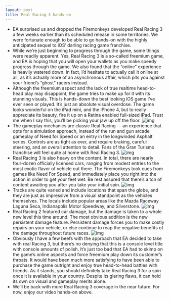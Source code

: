 ```yaml
---
layout: post
title: Real Racing 3 hands-on
---
```

* EA surprised us and dropped the Firemonkeys developed Real Racing 3 a few weeks earlier than its scheduled release in some territories. We were fortunate enough to be able to go hands-on with the highly anticipated sequel to iOS’ darling racing game franchise.
* While we’re just beginning to progress through the game, some things were readily apparent. Yes, Real Racing 3 is a so-called freemium game, and EA is hoping that you will open your wallets as you make speedy progress through the game. We also found that the “online” experience is heavily watered down. In fact, I’d hesitate to actually call it online at all, as it’s actually more of an asynchronous affair, which pits you against your friend’s “ghost” racers instead.
* Although the freemium aspect and the lack of true realtime head-to-head play may disappoint, the game tries to make up for it with its stunning visuals. This is hands-down the best looking iOS game I’ve ever seen or played. It’s just an absolute visual overdose. The game looks wonderful on the iPad mini, and the iPhone 4, but to really appreciate its beauty, fire it up on a Retina enabled full-sized iPad. Trust me when I say this, you’ll be picking your jaw up off the floor.
![img](http://media.idownloadblog.com/wp-content/uploads/2013/02/Real-Racing-3-03.jpeg)
* The gameplay mechanics are classic Real Racing — an experience that opts for a simulation approach, instead of the run and gun arcade gameplay of Need for Speed or an entry in the longwinded Asphalt series. Controls are as tight as ever, and require braking, careful steering, and an overall attention to detail. Fans of the Gran Turismo franchise will feel quite at home with Real Racing 3.
![img](http://media.idownloadblog.com/wp-content/uploads/2013/02/Real-Racing-3-01.jpg)
* Real Racing 3 is also heavy on the content. In total, there are nearly four-dozen officially licensed cars, ranging from modest entries to the most exotic flavor of vehicle out there. The Firemonkeys took cues from games like Need For Speed, and immediately place you right into the action in order to get your feet wet. Be rest assured that there’s a ton of content awaiting you after you take your initial spin.
![img](http://media.idownloadblog.com/wp-content/uploads/2013/02/Real-Racing-3-04.jpeg)
* Tracks are quite varied and include locations that span the globe, and they are just as impressive from a visual standpoint as the vehicles themselves. The locals include popular areas like the Mazda Raceway Laguna Seca, Indianapolis Motor Speedway, and Silverstone.
![img](http://media.idownloadblog.com/wp-content/uploads/2013/02/Real-Racing-3-05.jpeg)
* Real Racing 2 featured car damage, but the damage is taken to a whole new level this time around. The most obvious addition is the new persistent damage feature. Persistent damage forces you to make costly repairs on your vehicle, or else continue to reap the negative benefits of the damage throughout future races.
![img](http://media.idownloadblog.com/wp-content/uploads/2013/02/Real-Racing-3-02.jpeg)
* Obviously I have a few beefs with the approach that EA decided to take with real Racing 3, but there’s no denying that this is a console level title with console amounts of polish. It’s just too bad that EA had to skimp on the game’s online aspects and force freemium play down its customer’s throats. It would have been much more satisfying to have been able to purchase the game outright and enjoy true head-to-head battles with friends. As it stands, you should definitely take Real Racing 3 for a spin once it is available in your country. Despite its glaring flaws, it can hold its own on visual and gameplay merits alone.
* We’ll be back with more Real Racing 3 coverage in the near future. For now, enjoy our video hands-on above.

